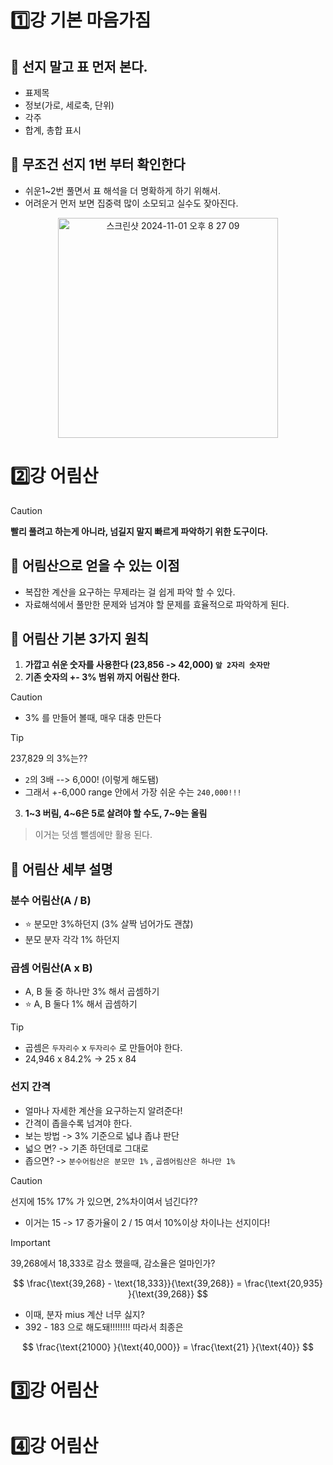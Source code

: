 # **1️⃣강 기본 마음가짐**

## 💊 선지 말고 표 먼저 본다.

* 표제목
* 정보(가로, 세로축, 단위)
* 각주
* 합계, 총합 표시

## 💊 무조건 선지 1번 부터 확인한다

* 쉬운1~2번 풀면서 표 해석을 더 명확하게 하기 위해서.
* 어려운거 먼저 보면 집중력 많이 소모되고 실수도 잦아진다.

<p align="center">
<img width="352" alt="스크린샷 2024-11-01 오후 8 27 09" src="https://github.com/user-attachments/assets/3d6dc0ee-3758-4251-8f4e-25965adbb264">
</p>

# 2️⃣강 어림산

> [!caution]
>
> **빨리 풀려고 하는게 아니라, 넘길지 말지 빠르게 파악하기 위한 도구이다.**



## 💊 어림산으로 얻을 수 있는 이점

* 복잡한 계산을 요구하는 무제라는 걸 쉽게 파악 할 수 있다.
* 자료해석에서 풀만한 문제와 넘겨야 할 문제를 효율적으로 파악하게 된다.



## 💊 어림산 기본 3가지 원칙

1. **가깝고 쉬운 숫자를 사용한다 (23,856 -> 42,000) `앞 2자리 숫자만`**
2. **기존 숫자의 +- 3% 범위 까지 어림산 한다.**

> [!caution]
>
> * 3% 를 만들어 볼때, 매우 대충 만든다 

> [!TIP]
>
> 237,829 의 3%는??
>
> * `2`의 3배 --> 6,000! (이렇게 해도됌)
> * 그래서 +-6,000 range 안에서 가장 쉬운 수는 `240,000!!!`

3.  **1~3 버림, 4~6은 5로 살려야 할 수도, 7~9는 올림**

> 이거는 덧셈 뺄셈에만 활용 된다.



## 💊 어림산 세부 설명

### 분수 어림산(A / B)

* ⭐️ 분모만 3%하던지 (3% 살짝 넘어가도 괜찮) 
* 분모 분자 각각 1% 하던지



###  곱셈 어림산(A x B)

* A, B 둘 중 하나만 3% 해서 곱셈하기
* ⭐️ A, B 둘다 1% 해서 곱셈하기 

> [!Tip]
>
> * 곱셈은 `두자리수` x `두자리수` 로 만들어야 한다.
> * 24,946 x 84.2% -> 25 x 84



### 선지 간격

* 얼마나 자세한 계산을 요구하는지 알려준다!
* 간격이 좁을수록 넘겨야 한다.
* 보는 방법 -> 3% 기준으로 넓냐 좁냐 판단
* 넓으 면? -> 기존 하던데로 그대로
* 좁으면? -> `분수어림산은 분모만 1%` , `곱셈어림산은 하나만 1%`

> [!caution]
>
> 선지에 15% 17% 가 있으면, 2%차이여서 넘긴다??
>
> * 이거는 15 -> 17 증가율이 2 / 15 여서 10%이상 차이나는 선지이다!

> [!important]
>
> 39,268에서 18,333로 감소 했을때, 감소율은 얼마인가?
> 
> $$
> \frac{\text{39,268} - \text{18,333}}{\text{39,268}} = \frac{\text{20,935} }{\text{39,268}}
> $$
>
> * 이때, 분자 mius 계산 너무 싫지?
> * 392 - 183 으로 해도돼!!!!!!!! 따라서 최종은
>
> $$
> \frac{\text{21000} }{\text{40,000}} = \frac{\text{21} }{\text{40}}
> $$

# 3️⃣강 어림산

  

# 4️⃣강 어림산



































































































